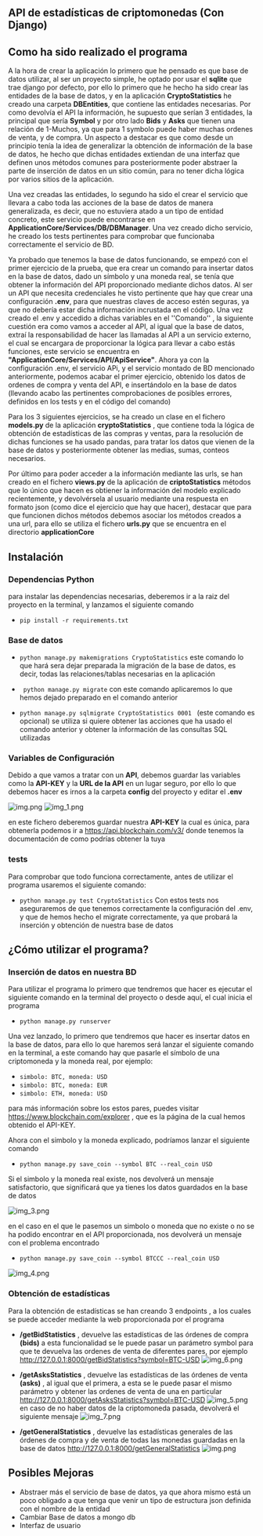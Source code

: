 ## API de estadísticas de criptomonedas (Con Django)

## Como ha sido realizado el programa
A la hora de crear la aplicación lo primero que he pensado es que base de datos utilizar, al ser un proyecto simple, he optado por usar el **sqlite** que trae django por defecto, por ello lo primero que he hecho ha sido crear las entidades de la base de datos, 
y en la aplicación **CryptoStatistics** he creado una carpeta **DBEntities**, que contiene las entidades necesarias. Por como devolvía el API la información, he supuesto que serían 3 entidades, la principal que sería **Symbol** y por otro lado **Bids** y **Asks** que tienen una relación de 1-Muchos,
ya que para 1 symbolo puede haber muchas ordenes de venta, y de compra. Un aspecto a destacar es que como desde un principio tenía la idea de generalizar la obtención de información de la base de datos, he hecho que dichas entidades extiendan de una interfaz que definen unos métodos comunes para posteriormente 
poder abstraer la parte de inserción de datos en un sitio común, para no tener dicha lógica por varios sitios de la aplicación.

Una vez creadas las entidades, lo segundo ha sido el crear el servicio que llevara a cabo toda las acciones de la base de datos de manera generalizada, es decir, 
que no estuviera atado a un tipo de entidad concreto, este servicio puede encontrarse en **ApplicationCore/Services/DB/DBManager**. Una vez creado dicho servicio, he creado los tests pertinentes para comprobar que funcionaba correctamente el servicio de BD.

Ya probado que tenemos la base de datos funcionando, se empezó con el primer ejercicio de la prueba, que era crear un comando para insertar datos en la base de datos, dado un símbolo y una moneda real, se tenía que obtener la información del API proporcionado mediante dichos datos.
Al ser un API que necesita credenciales he visto pertinente que hay que crear una configuración **.env**, para que nuestras claves de acceso estén seguras, ya que no debería estar dicha información incrustada en el código.
Una vez creado el .env y accedido a dichas variables en el ''Comando'' , la siguiente cuestión era como vamos a acceder al API, al igual que la base de datos, extraí la responsabilidad de hacer las llamadas al API a un servicio externo, el cual se encargara de proporcionar la lógica para llevar a cabo estás funciones, este servicio se encuentra en **"ApplicationCore/Services/API/ApiService"**. Ahora ya con la configuración .env, el servicio APi, 
y el servicio montado de BD mencionado anteriormente, podemos acabar el primer ejercicio, obtenido los datos de ordenes de compra y venta del API, e insertándolo en la base de datos (llevando acabo las pertinentes comprobaciones de posibles errores, definidos en los tests y en el código del comando)

Para los 3 siguientes ejercicios, se ha creado un clase en el fichero **models.py** de la aplicación **cryptoStatistics** , 
que contiene toda la lógica de obtención de estadísticas de las compras y ventas, para la resolución de dichas funciones se ha usado pandas, para tratar los datos que vienen de la base de datos y 
posteriormente obtener las medias, sumas, conteos necesarios.

Por último para poder acceder a la información mediante las urls, se han creado en el fichero **views.py** de la aplicación de **criptoStatistics** métodos que lo único que hacen es obtiener la información del modelo explicado recientemente,
y devolvérsela al usuario mediante una respuesta en formato json (como dice el ejercicio que hay que hacer), destacar que para que funcionen dichos métodos debemos asociar los métodos creados a una url, para ello se utiliza el fichero **urls.py** que se encuentra en el directorio **applicationCore**


## Instalación

### Dependencias Python
para instalar las dependencias necesarias, deberemos ir a la raiz del proyecto en la terminal, y lanzamos el siguiente comando
* `pip install -r requirements.txt`

### Base de datos
- ` python manage.py makemigrations CryptoStatistics ` este comando lo que hará sera dejar preparada la migración de la base de datos, es decir, todas las relaciones/tablas necesarias en la aplicación


- ` python manage.py migrate` con este comando aplicaremos lo que hemos dejado preparado en el comando anterior


- ` python manage.py sqlmigrate CryptoStatistics 0001  ` (este comando es opcional) se utiliza si quiere obtener las acciones que ha usado el comando anterior y obtener la información de las consultas SQL utilizadas


### Variables de Configuración
Debido a que vamos a tratar con un **API**, debemos guardar las variables como la **API-KEY** y la **URL de la API** en un lugar seguro, por ello lo que debemos hacer es irnos a la carpeta **config** del proyecto y editar el **.env**

![img.png](ReadMeImages/img.png)
![img_1.png](ReadMeImages/img_1.png)

en este fichero deberemos guardar nuestra **API-KEY** la cual es única, para obtenerla podemos ir a https://api.blockchain.com/v3/ donde tenemos la documentación de como podrías obtener la tuya 


### tests
Para comprobar que todo funciona correctamente, antes de utilizar el programa usaremos el siguiente comando:

* `python manage.py test CryptoStatistics`
Con estos tests nos aseguraremos de que tenemos correctamente la configuración del .env, y que de hemos hecho el migrate correctamente, ya que probará la inserción y obtención de nuestra base de datos

## ¿Cómo utilizar el programa? 

### Inserción de datos en nuestra BD
Para utilizar el programa lo primero que tendremos que hacer es ejecutar el siguiente comando en la terminal del proyecto o desde aquí, el cual inicia el programa
- `python manage.py runserver`

Una vez lanzado, lo primero que tendremos que hacer es insertar datos en la base de datos, para ello lo que haremos será lanzar el siguiente comando en la terminal, a este comando hay que pasarle el símbolo de una criptomoneda y la moneda real, por ejemplo:
- `simbolo: BTC, moneda: USD`
- `simbolo: BTC, moneda: EUR`
- `simbolo: ETH, moneda: USD`

para más información sobre los estos pares, puedes visitar https://www.blockchain.com/explorer , que es la página de la cual hemos obtenido el API-KEY.

Ahora con el simbolo y la moneda explicado, podríamos lanzar el siguiente comando

- `python manage.py save_coin --symbol BTC --real_coin USD`

Si el simbolo y la moneda real existe, nos devolverá un mensaje satisfactorio, que significará que ya tienes los datos guardados en la base de datos

![img_3.png](ReadMeImages/img_3.png)


en el caso en el que le pasemos un simbolo o moneda que no existe o no se ha podido encontrar en el API proporcionada, nos devolverá un mensaje con el problema encontrado
- `python manage.py save_coin --symbol BTCCC --real_coin USD`

![img_4.png](ReadMeImages/img_4.png)


### Obtención de estadísticas

Para la obtención de estadísticas se han creando 3 endpoints , a los cuales se puede acceder mediante la web proporcionada por el programa

- **/getBidStatistics** , devuelve las estadísticas de las órdenes de compra **(bids)** a esta funcionalidad se le puede pasar un parámetro symbol para que te devuelva las ordenes de venta de diferentes pares, por ejemplo http://127.0.0.1:8000/getBidStatistics?symbol=BTC-USD
![img_6.png](ReadMeImages/img_6.png)

- **/getAsksStatistics** , devuelve las estadísticas de las órdenes de venta **(asks)** , al igual que el primera, a esta se le puede pasar el mismo parámetro y obtener las ordenes de venta de una en particular http://127.0.0.1:8000/getAsksStatistics?symbol=BTC-USD
![img_5.png](ReadMeImages/img_5.png)
en caso de no haber datos de la criptomoneda pasada, devolverá el siguiente mensaje
![img_7.png](ReadMeImages/img_7.png)


- **/getGeneralStatistics** , devuelve las estadísticas generales de las órdenes de compra y de venta de todas las monedas guardadas en la base de datos http://127.0.0.1:8000/getGeneralStatistics
![img.png](ReadMeImages/img8.png)


## Posibles Mejoras
- Abstraer más el servicio de base de datos, ya que ahora mismo está un poco obligado a que tenga que venir un tipo de estructura json definida con el nombre de la entidad
- Cambiar Base de datos a mongo db
- Interfaz de usuario